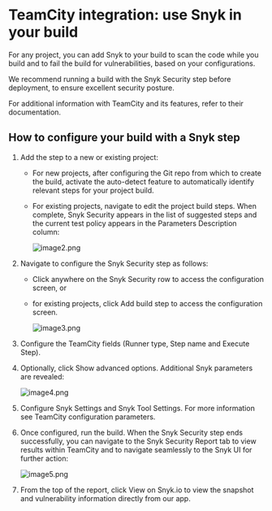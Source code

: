 # TeamCity integration: use Snyk in your build

For any project, you can add Snyk to your build to scan the code while you build and to fail the build for vulnerabilities, based on your configurations.

We recommend running a build with the Snyk Security step before deployment, to ensure excellent security posture.

For additional information with TeamCity and its features, refer to their documentation.

## How to configure your build with a Snyk step

1. Add the step to a new or existing project:
   * For new projects, after configuring the Git repo from which to create the build, activate the auto-detect feature to automatically identify relevant steps for your project build.
   * For existing projects, navigate to edit the project build steps. When complete, Snyk Security appears in the list of suggested steps and the current test policy appears in the Parameters Description column:

     ![image2.png](https://support.snyk.io/hc/article_attachments/360006213057/uuid-97395df2-f141-6f77-4551-f19397ac0781-en.png)
2. Navigate to configure the Snyk Security step as follows:
   * Click anywhere on the Snyk Security row to access the configuration screen, or
   * for existing projects, click Add build step to access the configuration screen.

     ![image3.png](https://support.snyk.io/hc/article_attachments/360006275738/uuid-88e38280-121e-a17b-cfd3-9fde89305b5c-en.png)
3. Configure the TeamCity fields \(Runner type, Step name and Execute Step\).
4. Optionally, click Show advanced options. Additional Snyk parameters are revealed:

   ![image4.png](https://support.snyk.io/hc/article_attachments/360006213077/uuid-8f294e8d-ca5e-123b-2992-a98c1e62fd6f-en.png)

5. Configure Snyk Settings and Snyk Tool Settings. For more information see TeamCity configuration parameters.
6. Once configured, run the build. When the Snyk Security step ends successfully, you can navigate to the Snyk Security Report tab to view results within TeamCity and to navigate seamlessly to the Snyk UI for further action:

   ![image5.png](https://support.snyk.io/hc/article_attachments/360006275758/uuid-e8b1fd6f-3b49-069c-c9fe-c0948931b141-en.png)

7. From the top of the report, click View on Snyk.io to view the snapshot and vulnerability information directly from our app.

